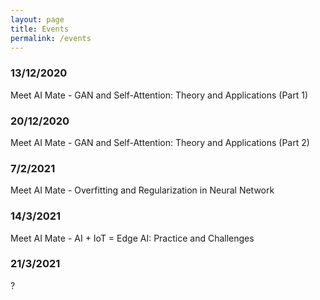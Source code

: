 ```yaml
---
layout: page
title: Events
permalink: /events
---
```

### 13/12/2020
Meet AI Mate - GAN and Self-Attention: Theory and Applications (Part 1)
### 20/12/2020
Meet AI Mate - GAN and Self-Attention: Theory and Applications (Part 2)
### 7/2/2021
Meet AI Mate - Overfitting and Regularization in Neural Network
### 14/3/2021
Meet AI Mate - AI + IoT = Edge AI: Practice and Challenges
### 21/3/2021
?
